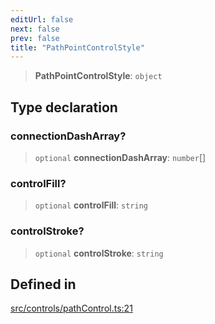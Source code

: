 ```yaml
---
editUrl: false
next: false
prev: false
title: "PathPointControlStyle"
---
```


> **PathPointControlStyle**: `object`

## Type declaration

### connectionDashArray?

> `optional` **connectionDashArray**: `number`[]

### controlFill?

> `optional` **controlFill**: `string`

### controlStroke?

> `optional` **controlStroke**: `string`

## Defined in

[src/controls/pathControl.ts:21](https://github.com/fabricjs/fabric.js/blob/c093e29e73123dafcfa091ff4d5e04e690bb796e/src/controls/pathControl.ts#L21)
